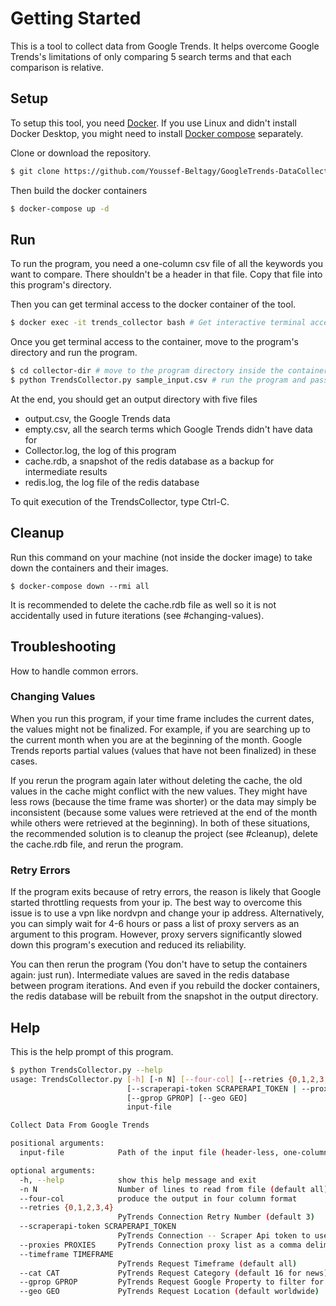 # Getting Started

This is a tool to collect data from Google Trends. It helps overcome Google Trends's limitations of only comparing 5 search terms and that each comparison is relative.

## Setup

To setup this tool, you need [Docker](https://docs.docker.com/get-started/). If you use Linux and didn't install Docker Desktop, you might need to install [Docker compose](https://docs.docker.com/compose/install/) separately.

Clone or download the repository.

```bash
$ git clone https://github.com/Youssef-Beltagy/GoogleTrends-DataCollector.git
```

Then build the docker containers

```bash
$ docker-compose up -d
```

## Run

To run the program, you need a one-column csv file of all the keywords you want to compare. There shouldn't be a header in that file. Copy that file into this program's directory.

Then you can get terminal access to the docker container of the tool.

```bash
$ docker exec -it trends_collector bash # Get interactive terminal access to the container
```

Once you get terminal access to the container, move to the program's directory and run the program.

```bash
$ cd collector-dir # move to the program directory inside the container
$ python TrendsCollector.py sample_input.csv # run the program and pass it the input file name
```
At the end, you should get an output directory with five files
- output.csv, the Google Trends data
- empty.csv, all the search terms which Google Trends didn't have data for
- Collector.log, the log of this program
- cache.rdb, a snapshot of the redis database as a backup for intermediate results
- redis.log, the log file of the redis database

To quit execution of the TrendsCollector, type Ctrl-C.

## Cleanup

Run this command on your machine (not inside the docker image) to take down the containers and their images.

```
$ docker-compose down --rmi all
```

It is recommended to delete the cache.rdb file as well so it is not accidentally used in future iterations (see #changing-values).

## Troubleshooting

How to handle common errors.

### Changing Values

When you run this program, if your time frame includes the current dates, the values might not be finalized. For example, if you are searching up to the current month when you are at the beginning of the month. Google Trends reports partial values (values that have not been finalized) in these cases.

If you rerun the program again later without deleting the cache, the old values in the cache might conflict with the new values. They might have less rows (because the time frame was shorter) or the data may simply be inconsistent (because some values were retrieved at the end of the month while others were retrieved at the beginning). In both of these situations, the recommended solution is to cleanup the project (see #cleanup), delete the cache.rdb file, and rerun the program.

### Retry Errors

If the program exits because of retry errors, the reason is likely that Google started throttling requests from your ip. The best way to overcome this issue is to use a vpn like nordvpn and change your ip address. Alternatively, you can simply wait for 4-6 hours or pass a list of proxy servers as an argument to this program. However, proxy servers significantly slowed down this program's execution and reduced its reliability.

You can then rerun the program (You don't have to setup the containers again: just run). Intermediate values are saved in the redis database between program iterations. And even if you rebuild the docker containers, the redis database will be rebuilt from the snapshot in the output directory.

## Help

This is the help prompt of this program.

```bash
$ python TrendsCollector.py --help
usage: TrendsCollector.py [-h] [-n N] [--four-col] [--retries {0,1,2,3,4}]
                          [--scraperapi-token SCRAPERAPI_TOKEN | --proxies PROXIES] [--timeframe TIMEFRAME] [--cat CAT]
                          [--gprop GPROP] [--geo GEO]
                          input-file

Collect Data From Google Trends

positional arguments:
  input-file            Path of the input file (header-less, one-column, csv file)

optional arguments:
  -h, --help            show this help message and exit
  -n N                  Number of lines to read from file (default all)
  --four-col            produce the output in four column format
  --retries {0,1,2,3,4}
                        PyTrends Connection Retry Number (default 3)
  --scraperapi-token SCRAPERAPI_TOKEN
                        PyTrends Connection -- Scraper Api token to use for proxy (default None)
  --proxies PROXIES     PyTrends Connection proxy list as a comma delimited string (default None)
  --timeframe TIMEFRAME
                        PyTrends Request Timeframe (default all)
  --cat CAT             PyTrends Request Category (default 16 for news)
  --gprop GPROP         PyTrends Request Google Property to filter for (default web search)
  --geo GEO             PyTrends Request Location (default worldwide)
```
